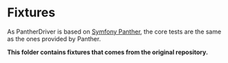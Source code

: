 # Fixtures

As PantherDriver is based on [Symfony Panther](https://github.com/symfony/panther), the core tests are 
the same as the ones provided by Panther. 

**This folder contains fixtures that comes from the original repository.**
